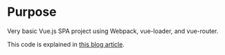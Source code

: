 # Purpose

Very basic Vue.js SPA project using Webpack, vue-loader, and vue-router.

This code is explained in [this blog article](https://juliensalinas/com/en/plugging-vuejs-axios-SPA-frontend-to-API-backend/).